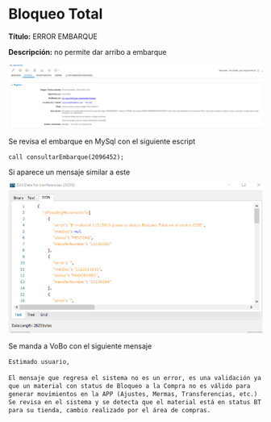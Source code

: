 # Bloqueo Total

**Título:**
ERROR EMBARQUE

**Descripción:**
no permite dar arribo a embarque

![](./img/bloqueoAlaCompra.png) 

Se revisa el embarque en MySql con el siguiente escript 

    call consultarEmbarque(2096452);

Si aparece un mensaje similar a este 

![](./img/bloqueoAlaCompra2.png) 

Se manda a VoBo con el siguiente mensaje

    Estimado usuario, 
    
    El mensaje que regresa el sistema no es un error, es una validación ya que un material con status de Bloqueo a la Compra no es válido para generar movimientos en la APP (Ajustes, Mermas, Transferencias, etc.) Se revisa en el sistema y se detecta que el material está en status BT para su tienda, cambio realizado por el área de compras.
